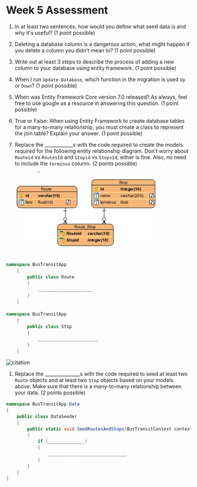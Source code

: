 # Week 5 Assessment

1. In at least two sentences, how would you define what seed data is and why it's useful? (1 point possible)

1. Deleting a database column is a dangerous action, what might happen if you delete a column you didn't mean to? (1 point possible)

1. Write out at least 3 steps to describe the process of adding a new column to your database using entity framework. (1 point possible)

1. When I run `Update-Database`, which function in the migration is used `Up` or `Down`? (1 point possible)

1. When was Entity Framework Core version 7.0 released? As always, feel free to use google as a resource in answering this question. (1 point possible)

1. True or False: When using Entity Framework to create database tables for a many-to-many relationship, you must create a class to represent the join table? Explain your answer. (1 point possible)

1. Replace the ____________s with the code required to create the models required for the following entity relationship diagram. Don't worry about `Routeid` vs `RoutesId` and `Stopid` vs `StopsId`, either is fine. Also, no need to include the `terminus` column. (2 points possible)

![Route and Stop Many-to-Many ERD](/Mod2/Images/Week5/route_stop_ERD.png)

```C#
namespace BusTransitApp
    {
        public class Route
        {
            _____________________
        }
    }

namespace BusTransitApp
    {
        public class Stop
        {
            _______________________
        }
    }
```
![citation](https://www.visual-paradigm.com/tutorials/how-to-model-relational-database-with-erd.jsp)

1. Replace the _______________s with the code required to seed at least two `Route` objects and at least two `Stop` objects based on your models above. Make sure that there is a many-to-many relationship between your data. (2 points possible)

```C#
namespace BusTransitApp.Data
{
    public class DataSeeder
    {
        public static void SeedRoutesAndStops(BusTransitContext context)
        {
            if (______________)
            {
                ______________________________
            }
        }
    }
}
```